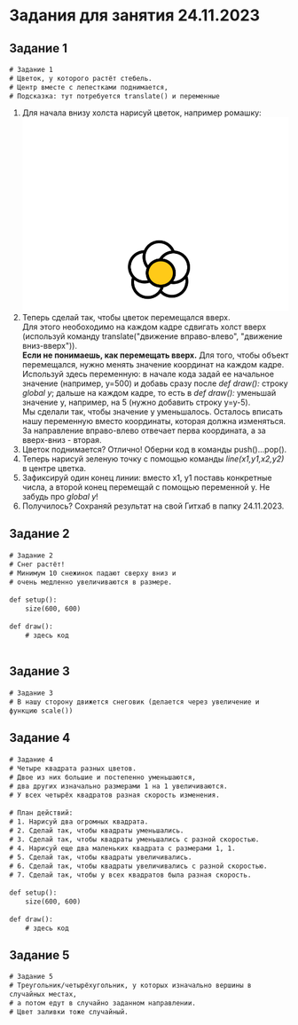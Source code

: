 # Задания для занятия 24.11.2023

## Задание 1
```
# Задание 1
# Цветок, у которого растёт стебель. 
# Центр вместе с лепестками поднимается, 
# Подсказка: тут потребуется translate() и переменные
```
1. Для начала внизу холста нарисуй цветок, например ромашку: <br> ![Картинка к заданию 1](https://github.com/alenatorgasheva/Creitivika_PythonStart_DZ/blob/main/24.11.2023/class/zadanie_1_1.png)
2. Теперь сделай так, чтобы цветок перемещался вверх. <br> Для этого необоходимо на каждом кадре сдвигать холст вверх (используй команду translate("движение вправо-влево", "движение вниз-вверх")). <br> **Если не понимаешь, как перемещать вверх.** Для того, чтобы объект перемещался, нужно менять значение координат на каждом кадре. Используй здесь переменную: в начале кода задай ее начальное значение (например, y=500) и добавь сразу после *def draw():* строку *global y*; дальше на каждом кадре, то есть в *def draw():* уменьшай значение y, например, на 5 (нужно добавить строку y=y-5). <br> Мы сделали так, чтобы значение y уменьшалось. Осталось вписать нашу переменную вместо координаты, которая должна изменяться. За направление вправо-влево отвечает перва координата, а за вверх-вниз - вторая.
3. Цветок поднимается? Отлично! Оберни код в команды push()...pop().
4. Теперь нарисуй зеленую точку с помощью команды *line(x1,y1,x2,y2)* в центре цветка.
5. Зафиксируй один конец линии: вместо x1, y1 поставь конкретные числа, а второй конец перемещай с помощью переменной y. Не забудь про *global y*!
6. Получилось? Сохраняй результат на свой Гитхаб в папку 24.11.2023.

## Задание 2
```
# Задание 2
# Снег растёт! 
# Минимум 10 снежинок падают сверху вниз и 
# очень медленно увеличиваются в размере.

def setup():
    size(600, 600)
    
def draw():
    # здесь код
    
```

## Задание 3
```
# Задание 3
# В нашу сторону движется снеговик (делается через увеличение и функцию scale())
```

## Задание 4
```
# Задание 4
# Четыре квадрата разных цветов.
# Двое из них большие и постепенно уменьшаются, 
# два других изначально размерами 1 на 1 увеличиваются. 
# У всех четырёх квадратов разная скорость изменения.

# План действий:
# 1. Нарисуй два огромных квадрата.
# 2. Сделай так, чтобы квадраты уменьшались.
# 3. Сделай так, чтобы квадраты уменьшались с разной скоростью.
# 4. Нарисуй еще два маленьких квадрата с размерами 1, 1.
# 5. Сделай так, чтобы квадраты увеличивались.
# 6. Сделай так, чтобы квадраты увеличивались с разной скоростью.
# 7. Сделай так, чтобы у всех квадратов была разная скорость.

def setup():
    size(600, 600)
    
def draw():
    # здесь код
```

## Задание 5
```
# Задание 5
# Треугольник/четырёхугольник, у которых изначально вершины в случайных местах,
# а потом едут в случайно заданном направлении.
# Цвет заливки тоже случайный.
```
